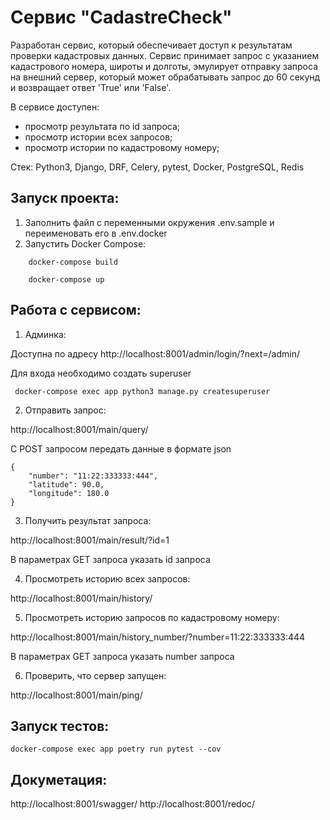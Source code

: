 # Сервис "CadastreCheck"

Разработан сервис, который обеспечивает доступ к результатам
проверки кадастровых данных. 
Сервис принимает запрос с указанием кадастрового номера, 
широты и долготы, эмулирует отправку запроса
на внешний сервер, который может обрабатывать запрос до 60 секунд и 
возвращает ответ 'True' или 'False'.

В сервисе доступен:

- просмотр результата по id запроса;
- просмотр истории всех запросов;
- просмотр истории по кадастровому номеру;

Стек: Python3, Django, DRF, Celery, pytest, Docker, PostgreSQL, Redis


## Запуск проекта:

1) Заполнить файл с переменными окружения .env.sample
и переименовать его в .env.docker
2) Запустить Docker Compose:

```
    docker-compose build
    
    docker-compose up
```

## Работа с сервисом:

1) Админка:

Доступна по адресу 
http://localhost:8001/admin/login/?next=/admin/

Для входа необходимо создать superuser

```
 docker-compose exec app python3 manage.py createsuperuser

```

2) Отправить запрос:

http://localhost:8001/main/query/

С POST запросом передать данные в формате json

```
{
    "number": "11:22:333333:444",
    "latitude": 90.0,
    "longitude": 180.0
}

```

3) Получить результат запроса:

http://localhost:8001/main/result/?id=1

В параметрах GET запроса указать id запроса 

4) Просмотреть историю всех запросов:

http://localhost:8001/main/history/

5) Просмотреть историю запросов по кадастровому номеру:

http://localhost:8001/main/history_number/?number=11:22:333333:444

В параметрах GET запроса указать number запроса

6) Проверить, что сервер запущен:

http://localhost:8001/main/ping/


## Запуск тестов:

```
docker-compose exec app poetry run pytest --cov

```

## Докуметация:

http://localhost:8001/swagger/
http://localhost:8001/redoc/
